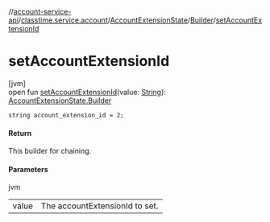 //[account-service-api](../../../../index.md)/[classtime.service.account](../../index.md)/[AccountExtensionState](../index.md)/[Builder](index.md)/[setAccountExtensionId](set-account-extension-id.md)

# setAccountExtensionId

[jvm]\
open fun [setAccountExtensionId](set-account-extension-id.md)(value: [String](https://docs.oracle.com/javase/8/docs/api/java/lang/String.html)): [AccountExtensionState.Builder](index.md)

`string account_extension_id = 2;`

#### Return

This builder for chaining.

#### Parameters

jvm

| | |
|---|---|
| value | The accountExtensionId to set. |
